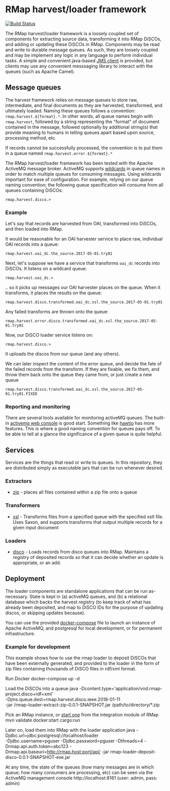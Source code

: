 
# RMap harvest/loader framework

[![Build Status](https://travis-ci.org/rmap-project/rmap-loader.png?branch=master)](https://travis-ci.org/rmap-project/rmap-loader)

The RMap harvest/loader framework is a loosely coupled set of components for extracting source data, transforming it into RMap DiSCOs, and adding or updating these DiSCOs in RMap.  Components may be read and write to durable message queues.  As such, they are loosely coupled and may be implement any logic in any language to perform individual tasks.  A simple and convenient java-based [JMS client](rmap-loader-jms/README.md) is provided, but clients may use any convenient messsaging library to interact with the queues (such as Apache Camel).

## Message queues

The harvest framework relies on message queues to store raw, intermediate, and final documents as they are harvested, transformed, and ultimately loaded.  Naming these queues follows a convention: `rmap.harvest.${format}.*`.  In other words, all queue names begin with `rmap.harvest`, followed by a string representing the "format" of document contained in the message, followed optionally by additional string(s) that provide meaning to humans in telling queues apart based upon source, processing method, etc.

If records cannot be successfully processed, the convention is to put them in a queue named `rmap.harvest.error.${format}.*`

The RMap harvest/loader framework has been tested with the Apache ActiveMQ message broker.  ActiveMQ supports [wildcards](http://activemq.apache.org/wildcards.html) in queue names in order to match multiple queues for consuming messages.  Using wildcards important for ease of configuration.  For example, relying on our queue naming convention; the following queue specification will consume from all queues containing DiSCOs:

    rmap.harvest.disco.>
    
### Example

Let's say that records are harvested from OAI, transformed into DiSCOs, and then loaded into RMap.

It would be reasonable for an OAI harvester service to place raw, individual OAI records into a queue:

    rmap.harvest.oai_dc.the_source.2017-05-01.try01
    
Next, let's suppose we have a service that transforms `oai_dc` records into DiSCOs.  It listens on a wildcard queue:

    rmap.harvest.oai_dc.>
    
.. so it picks up messages our OAI harvester places on the queue.  When it transforms, it places the results on the queue:

    rmap.harvest.disco.transformed.oai_dc.xsl.the_source.2017-05-01.try01
    
Any failed transforms are thrown onto the queue:

    rmap.harvest.error.disco.transformed.oai_dc.xsl.the_source.2017-05-01.try01
    
Now, our DiSCO loader service listens on:

    rmap.harvest.disco.>
    
It uploads the discos from our queue (and any others).

We can later inspect the content of the error queue, and decide the fate of the failed records from the transform.  If they are fixable, we fix them, and throw them back onto the queue they came from, or just create a new queue

    rmap.harvest.disco.transformed.oai_dc.xsl.the_source.2017-05-01.try01.FIXED
    
### Reporting and monitoring

There are several tools available for monitoring activeMQ queues.  The built-in [activemq web console](http://activemq.apache.org/web-console.html) is good start.  Something like [hawtio](http://bennet-schulz.com/2016/07/apache-activemq-and-hawtio.html) has more features.  This is where a good naming convention for queues pays off.  To be able to tell at a glance the significance of a given queue is quite helpful.

## Services

Services are the things that read or write to queues.  In this repository, they are distributed simply as executable jars that can be run whenever desired.  

### Extractors

* [zip](rmap-loader-extract-zip/README.md) - places all files contained within a zip file onto a queue

### Transformers

* [xsl](rmap-loader-transform-xsl/README.md) - Transforms files from a specified queue with the specified xslt file.  Uses Saxon, and supports transforms that output multiple records for a given input document

### Loaders

* [disco](rmap-loader-deposit-disco/README.md) - Loads records from disco queues into RMap.  Maintains a registry of deposited records so that it can decide whether an update is appropriate, or an add.

## Deployment

The loader components are standalone applications that can be run as-necessary.  State is kept in (a) activeMQ queues, and (b) a relational database which backs the harvest registry (to keep track of what has already been deposited, and map to DiSCO IDs for the purpose of updating discos, or skipping updates because).

You can use the provided [docker-compose](docker-compose.yml) file to launch an instance of Apache ActiveMQ, and postgresql for local development, or for permanent infrastructure.

### Example for development
This example shows how to use the rmap loader to deposit DiSCOs that have been externally generated, and provided to the loader in the form of zip files containing thousands of DiSCO files in rdf/xml format.


Run Docker
    docker-compose up -d

Load the DiSCOs into a queue
    java -Dcontent.type='application/vnd.rmap-project.disco+rdf+xml' \
         -Djms.queue.dest=rmap.harvest.disco.ieee.2018-01-11 \
         -jar /rmap-loader-extract-zip-0.0.1-SNAPSHOT.jar /path/to/directory/*.zip

Pick an RMap instance, or [start one](https://github.com/rmap-project/rmap/blob/master/DEVELOPER.md#running-rmap) from the integration module of RMap
    mvn validate docker:start cargo:run

Later on, load them into RMap with the loader application
    java -Djdbc.url=jdbc:postgresql://localhost/loader \
         -Djdbc.username=pguser
         -Djdbc.password=pguser
         -Dthreads=4
         -Drmap.api.auth.token=abc123
         -Drmap.api.baseuri=http://rmap.host:port/api/
         -jar rmap-loader-deposit-disco-0.0.1-SNAPSHOT-exe.jar

At any time, the state of the queues (how many messages are in which queue; how many consumers are processing, etc) can be seen via the ActiveMQ management console http://localhost:8161 (user: admin, pass: admin)
